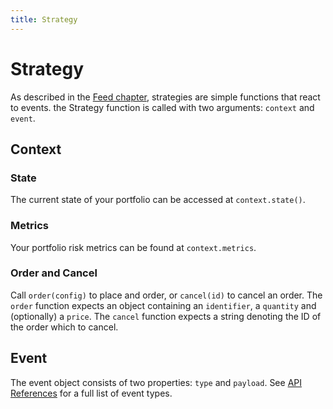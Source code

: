 ```yaml
---
title: Strategy
---
```


# Strategy

As described in the [Feed chapter](/vester/concepts/feeds), strategies are simple functions that
react to events. the Strategy function is called with two arguments: `context` and `event`.

## Context

### State

The current state of your portfolio can be accessed at `context.state()`.

### Metrics

Your portfolio risk metrics can be found at `context.metrics`.

### Order and Cancel

Call `order(config)` to place and order, or `cancel(id)` to cancel an order. The `order` function expects an object containing an `identifier`, a `quantity` and (optionally) a `price`. The `cancel` function expects a string denoting the ID of the order which to cancel.

## Event

The event object consists of two properties: `type` and `payload`. See [API References](/vester/prologue/api) for a full list of event types.
